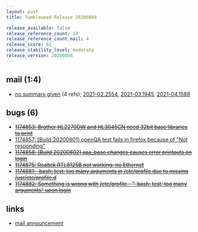 ```yaml
---
layout: post
title: Tumbleweed Release 20200804

release_available: false
release_reference_count: 10
release_reference_count_mail: 4
release_score: 82
release_stability_level: moderate
release_version: 20200804
---
```


## mail (1:4)

- [no summary given](https://github.com/boombatower/tumbleweed-review/issues/10) (4 refs); [2021-02.2554](https://github.com/boombatower/tumbleweed-review/issues/10), [2021-03.1945](https://github.com/boombatower/tumbleweed-review/issues/10), [2021-04.1588](https://github.com/boombatower/tumbleweed-review/issues/10)

## bugs (6)

<!--more-->

- ~~[1174853: Brother HL2270DW and HL3045CN need 32bit base libraries to print](https://bugzilla.opensuse.org/show_bug.cgi?id=1174853)~~
- [1174857: \[Build 20200801\] openQA test fails in firefox because of "Not responding"](https://bugzilla.opensuse.org/show_bug.cgi?id=1174857)
- ~~[1174858: \[Build 20200802\] aaa_base changes causes error printouts on login](https://bugzilla.opensuse.org/show_bug.cgi?id=1174858)~~
- ~~[1174875: Realtek RTL8125B not working; no Ethernet](https://bugzilla.opensuse.org/show_bug.cgi?id=1174875)~~
- ~~[1174881: -bash: test: too many arguments in /etc/profile due to missing /usr/etc/profile.d](https://bugzilla.opensuse.org/show_bug.cgi?id=1174881)~~
- ~~[1174882: Something is wrong with /etc/profile - "-bash: test: too many arguments" upon login](https://bugzilla.opensuse.org/show_bug.cgi?id=1174882)~~



## links

- [mail announcement](https://github.com/boombatower/tumbleweed-review/issues/10)
